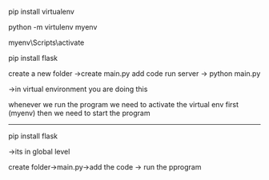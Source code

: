 pip install virtualenv

python -m virtulenv myenv

myenv\Scripts\activate

pip install flask



create a new folder ->create main.py add code 
run server -> python main.py

->in virtual environment you are doing this

whenever we run the program we need to activate the virtual env 
first (myenv) then we need to start the program
_______________________________

pip install flask 

->its in global level

create folder->main.py->add the code -> run the pprogram